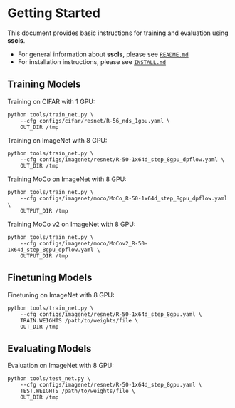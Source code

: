 # Getting Started

This document provides basic instructions for training and evaluation using **sscls**.

- For general information about **sscls**, please see [`README.md`](../README.md)
- For installation instructions, please see [`INSTALL.md`](INSTALL.md)

## Training Models

Training on CIFAR with 1 GPU: 

```
python tools/train_net.py \
    --cfg configs/cifar/resnet/R-56_nds_1gpu.yaml \
    OUT_DIR /tmp
```

Training on ImageNet with 8 GPU:

```
python tools/train_net.py \
    --cfg configs/imagenet/resnet/R-50-1x64d_step_8gpu_dpflow.yaml \
    OUT_DIR /tmp
```

Training MoCo on ImageNet with 8 GPU:
```
python tools/train_net.py \
    --cfg configs/imagenet/moco/MoCo_R-50-1x64d_step_8gpu_dpflow.yaml \
    OUTPUT_DIR /tmp
```
Training MoCo v2 on ImageNet with 8 GPU:
```
python tools/train_net.py \
    --cfg configs/imagenet/moco/MoCov2_R-50-1x64d_step_8gpu_dpflow.yaml \
    OUTPUT_DIR /tmp
```

## Finetuning Models

Finetuning on ImageNet with 8 GPU:

```
python tools/train_net.py \
    --cfg configs/imagenet/resnet/R-50-1x64d_step_8gpu.yaml \
    TRAIN.WEIGHTS /path/to/weights/file \
    OUT_DIR /tmp
```

## Evaluating Models

Evaluation on ImageNet with 8 GPU:

```
python tools/test_net.py \
    --cfg configs/imagenet/resnet/R-50-1x64d_step_8gpu.yaml \
    TEST.WEIGHTS /path/to/weights/file \
    OUT_DIR /tmp
```
